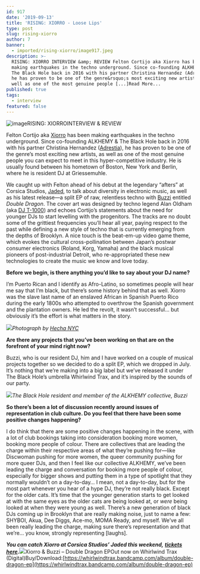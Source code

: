 ```yaml
---
id: 917
date: '2019-09-13'
title: 'RISING: XIORRO - Loose Lips'
type: post
slug: rising-xiorro
author: 7
banner:
  - imported/rising-xiorro/image917.jpeg
description: >-
  RISING: XIORRO INTERVIEW &amp; REVIEW Felton Cortijo aka Xiorro has been
  making earthquakes in the techno underground. Since co-founding ALKHEMY &amp;
  The Black Hole back in 2016 with his partner Christina Hernandez (Adrestia),
  he has proven to be one of the genre&rsquo;s most exciting new artists, as
  well as one of the most genuine people [...]Read More...
published: true
tags:
  - interview
featured: false
---
```

![image](../imported/rising-xiorro/image917.jpeg)RISING: XIORROINTERVIEW & REVIEW

Felton Cortijo aka [Xiorro](https://www.residentadvisor.net/dj/xiorro) has been making earthquakes in the techno underground. Since co-founding ALKHEMY & The Black Hole back in 2016 with his partner Christina Hernandez ([Adrestia](https://www.residentadvisor.net/dj/adrestia)), he has proven to be one of the genre’s most exciting new artists, as well as one of the most genuine people you can expect to meet in this hyper-competitive industry. He is usually found between his hometown of Boston, New York and Berlin, where he is resident DJ at Griessemuhle.

We caught up with Felton ahead of his debut at the legendary “afters” at Corsica Studios, [Jaded](https://www.residentadvisor.net/events/1299468), to talk about diversity in electronic music, as well as his latest release—a split EP of raw, relentless techno with [Buzzi](https://www.residentadvisor.net/dj/buzzi) entitled _Double Dragon_. The cover art was designed by techno legend Alan Oldham (aka [DJ T-1000](https://www.residentadvisor.net/dj/djt-1000)) and echoes Cortijo’s statements about the need for younger DJs to start levelling with the progenitors. The tracks are no doubt some of the grittiest frequencies you’ll hear all year, paying respect to the past while defining a new style of techno that is currently emerging from the depths of Brooklyn. A nice touch is the beat-em-up video game theme, which evokes the cultural cross-pollination between Japan’s postwar consumer electronics (Roland, Korg, Yamaha) and the black musical pioneers of post-industrial Detroit, who re-appropriated these new technologies to create the music we know and love today.

**Before we begin, is there anything you’d like to say about your DJ name?**

I’m Puerto Rican and I identify as Afro-Latino, so sometimes people will hear me say that I’m black, but there’s some history behind that as well. Xiorro was the slave last name of an enslaved African in Spanish Puerto Rico during the early 1800s who attempted to overthrow the Spanish government and the plantation owners. He led the revolt, it wasn’t successful… but obviously it’s the effort is what matters in the story.

![](/img/wysiwyg/5d7a7646e6ea6.)_Photograph by_ [_Hecha NYC_](https://hechanyc.com/)

**Are there any projects that you’ve been working on that are on the forefront of your mind right now?**

Buzzi, who is our resident DJ, him and I have worked on a couple of musical projects together so we decided to do a split EP, which we dropped in July. It’s nothing that we’re making into a big label but we’ve released it under The Black Hole’s umbrella Whirlwind Trax, and it’s inspired by the sounds of our party.

![](/img/wysiwyg/5d7a765adde92.)_The Black Hole resident and member of the ALKHEMY collective, Buzzi_ 

**So there’s been a lot of discussion recently around issues of representation in club culture. Do you feel that there have been some positive changes happening?**

I do think that there are some positive changes happening in the scene, with a lot of club bookings taking into consideration booking more women, booking more people of colour. There are collectives that are leading the charge within their respective areas of what they’re pushing for—like Discwoman pushing for more women, the queer community pushing for more queer DJs, and then I feel like our collective ALKHEMY, we’ve been leading the charge and conversation for booking more people of colour, especially for bigger shows and putting them in a type of spotlight that they normally wouldn’t on a day-to-day… I mean, not a day-to-day, but for the most part whenever you hear of a hype DJ, they’re not really black. Except for the older cats. It’s time that the younger generation starts to get looked at with the same eyes as the older cats are being looked at, or _were_ being looked at when they were young as well. There’s a new generation of black DJs coming up in Brooklyn that are really making noise, just to name a few: SHYBOI, Akua, Dee Diggs, Ace-mo, MOMA Ready, and myself. We’ve all been really leading the charge, making sure there’s representation and that we’re… you know, strongly representing \[laughs\].

**_You can catch Xiorro at Corsica Studios’ Jaded this weekend,_** [**_tickets here_**](https://www.residentadvisor.net/events/1299468)**_._**![](/img/wysiwyg/5d7a76712ebb2.)Xiorro & Buzzi – Double Dragon EPOut now on Whirlwind Trax (Digital)Buy/Download:[](https://whirlwindtrax.bandcamp.com/album/double-dragon-ep)[https://whirlwindtrax.bandcamp.com/album/double-dragon-ep](https://whirlwindtrax.bandcamp.com/album/double-dragon-ep)